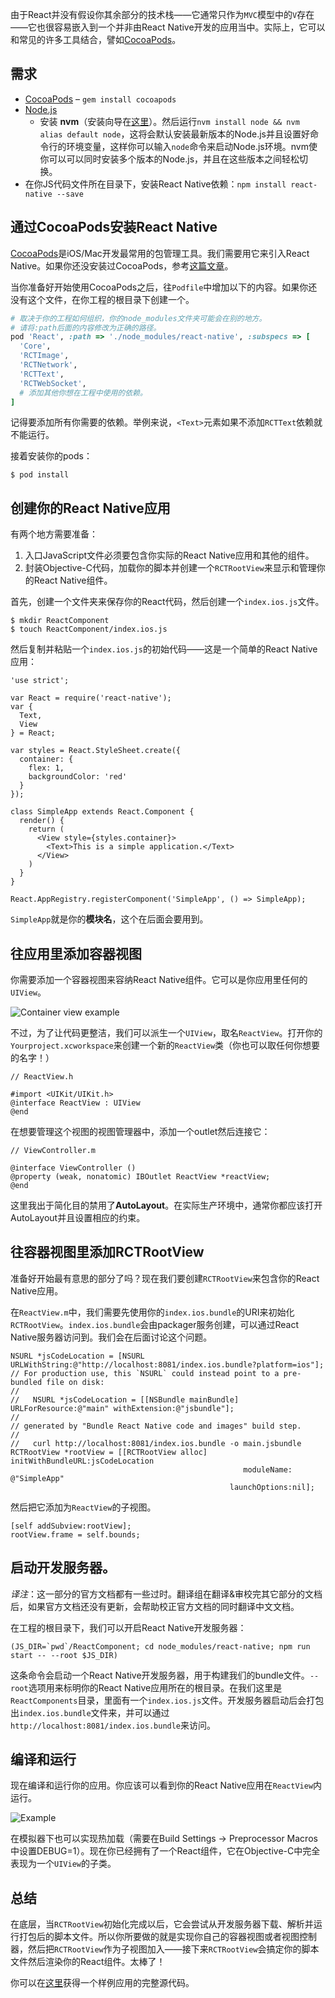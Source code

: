 由于React并没有假设你其余部分的技术栈——它通常只作为`MVC`模型中的`V`存在——它也很容易嵌入到一个并非由React Native开发的应用当中。实际上，它可以和常见的许多工具结合，譬如[CocoaPods](http://cocoapods.org/)。

## 需求

- [CocoaPods](http://cocoapods.org/) – `gem install cocoapods`
- [Node.js](http://nodejs.org)
    - 安装 **nvm**（安装向导在[这里](https://github.com/creationix/nvm#installation)）。然后运行`nvm install node && nvm alias default node`，这将会默认安装最新版本的Node.js并且设置好命令行的环境变量，这样你可以输入`node`命令来启动Node.js环境。nvm使你可以可以同时安装多个版本的Node.js，并且在这些版本之间轻松切换。
- 在你JS代码文件所在目录下，安装React Native依赖：`npm install react-native --save`

## 通过CocoaPods安装React Native

[CocoaPods](http://cocoapods.org/)是iOS/Mac开发最常用的包管理工具。我们需要用它来引入React Native。如果你还没安装过CocoaPods，参考[这篇文章](http://guides.cocoapods.org/using/getting-started.html)。

当你准备好开始使用CocoaPods之后，往`Podfile`中增加以下的内容。如果你还没有这个文件，在你工程的根目录下创建一个。

```ruby
# 取决于你的工程如何组织，你的node_modules文件夹可能会在别的地方。
# 请将:path后面的内容修改为正确的路径。
pod 'React', :path => './node_modules/react-native', :subspecs => [
  'Core',
  'RCTImage',
  'RCTNetwork',
  'RCTText',
  'RCTWebSocket',
  # 添加其他你想在工程中使用的依赖。
]
```

记得要添加所有你需要的依赖。举例来说，`<Text>`元素如果不添加`RCTText`依赖就不能运行。

接着安装你的pods：

```
$ pod install
```

## 创建你的React Native应用

有两个地方需要准备：

1. 入口JavaScript文件必须要包含你实际的React Native应用和其他的组件。
2. 封装Objective-C代码，加载你的脚本并创建一个`RCTRootView`来显示和管理你的React Native组件。

首先，创建一个文件夹来保存你的React代码，然后创建一个`index.ios.js`文件。

```
$ mkdir ReactComponent
$ touch ReactComponent/index.ios.js
```

然后复制并粘贴一个`index.ios.js`的初始代码——这是一个简单的React Native应用：

```
'use strict';

var React = require('react-native');
var {
  Text,
  View
} = React;

var styles = React.StyleSheet.create({
  container: {
    flex: 1,
    backgroundColor: 'red'
  }
});

class SimpleApp extends React.Component {
  render() {
    return (
      <View style={styles.container}>
        <Text>This is a simple application.</Text>
      </View>
    )
  }
}

React.AppRegistry.registerComponent('SimpleApp', () => SimpleApp);
```

`SimpleApp`就是你的**模块名**，这个在后面会要用到。

## 往应用里添加容器视图

你需要添加一个容器视图来容纳React Native组件。它可以是你应用里任何的`UIView`。

![Container view example](../img/EmbeddedAppContainerViewExample.png)

不过，为了让代码更整洁，我们可以派生一个`UIView`，取名`ReactView`。打开你的`Yourproject.xcworkspace`来创建一个新的`ReactView`类（你也可以取任何你想要的名字！）

```
// ReactView.h

#import <UIKit/UIKit.h>
@interface ReactView : UIView
@end
```

在想要管理这个视图的视图管理器中，添加一个outlet然后连接它：

```
// ViewController.m

@interface ViewController ()
@property (weak, nonatomic) IBOutlet ReactView *reactView;
@end
```

这里我出于简化目的禁用了**AutoLayout**。在实际生产环境中，通常你都应该打开AutoLayout并且设置相应的约束。

## 往容器视图里添加RCTRootView

准备好开始最有意思的部分了吗？现在我们要创建`RCTRootView`来包含你的React Native应用。

在`ReactView.m`中，我们需要先使用你的`index.ios.bundle`的URI来初始化`RCTRootView`。`index.ios.bundle`会由packager服务创建，可以通过React Native服务器访问到。我们会在后面讨论这个问题。

```
NSURL *jsCodeLocation = [NSURL URLWithString:@"http://localhost:8081/index.ios.bundle?platform=ios"];
// For production use, this `NSURL` could instead point to a pre-bundled file on disk:
//
//   NSURL *jsCodeLocation = [[NSBundle mainBundle] URLForResource:@"main" withExtension:@"jsbundle"];
//
// generated by "Bundle React Native code and images" build step.
//
//   curl http://localhost:8081/index.ios.bundle -o main.jsbundle
RCTRootView *rootView = [[RCTRootView alloc] initWithBundleURL:jsCodeLocation
                                                    moduleName: @"SimpleApp"
                                                 launchOptions:nil];
```

然后把它添加为`ReactView`的子视图。

```
[self addSubview:rootView];
rootView.frame = self.bounds;
```

## 启动开发服务器。

_译注_：这一部分的官方文档都有一些过时。翻译组在翻译&审校完其它部分的文档后，如果官方文档还没有更新，会帮助校正官方文档的同时翻译中文文档。

在工程的根目录下，我们可以开启React Native开发服务器：

```
(JS_DIR=`pwd`/ReactComponent; cd node_modules/react-native; npm run start -- --root $JS_DIR)
```

这条命令会启动一个React Native开发服务器，用于构建我们的bundle文件。`--root`选项用来标明你的React Native应用所在的根目录。在我们这里是`ReactComponents`目录，里面有一个`index.ios.js`文件。开发服务器启动后会打包出`index.ios.bundle`文件来，并可以通过`http://localhost:8081/index.ios.bundle`来访问。

## 编译和运行

现在编译和运行你的应用。你应该可以看到你的React Native应用在`ReactView`内运行。

![Example](../img/EmbeddedAppExample.png)

在模拟器下也可以实现热加载（需要在Build Settings -> Preprocessor Macros中设置DEBUG=1）。现在你已经拥有了一个React组件，它在Objective-C中完全表现为一个`UIView`的子类。

## 总结

在底层，当`RCTRootView`初始化完成以后，它会尝试从开发服务器下载、解析并运行打包后的脚本文件。所以你所要做的就是实现你自己的容器视图或者视图控制器，然后把`RCTRootView`作为子视图加入——接下来`RCTRootView`会搞定你的脚本文件然后渲染你的React组件。太棒了！

你可以在[这里](https://github.com/tjwudi/EmbededReactNativeExample)获得一个样例应用的完整源代码。

